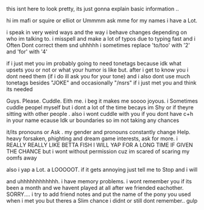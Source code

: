 this isnt here to look pretty, its just gonna explain basic information ..

hi im mafi or squire or elliot or Ummmm ask mme for my names i have a Lot.

i speak in very weird ways and the way i behave changes depending on who im talking to. i misspell and make a lot of typos due to typing fast and i Often Dont correct them snd uhhhhh i sometimes replace 'to/too' with '2' and 'for' with '4'

if i just met you im probably going to need tonetags because idk what upsets you or not or what your humor is like but. after i get to know you i dont need them (if i do ill ask you for your tone) and i also dont use much tonetags besides "JOKE" and occasionally "/nsrs" if i just met you and think its needed

Guys. Please. Cuddle. Eith me. i beg it makes me soooo joyous. i Sometimes cuddle peopel myself but i dont a lot of the time becays im Shy or if theyre sitting with other people  . also i wont cuddle with you if you dont have c+h in your name ecause Idk ur boundaries so im not taking any chances 

it/its pronouns or Ask . my gender and pronouns constantly change Help. heavy forsaken, phighting and dream game interests, ask for more. i REALLY   REALLY LIKE BETTA FISH I WILL YAP FOR A LONG TIME IF GIVEN THE CHANCE but i wont without permission cuz im scared of scaring my oomfs away

also i yap a Lot. a  LOOOOOT. if it gets annoying just tell me to Stop and i will

and uhhhhhhhhhhhh. i have memory problems. i wont remember you if its been a month and we havent played at all after we friended eachother. SORRY.... i try to add friend notes and put the name of the pony you used when i met you but theres a Slim chance i didnt or still dont remember.. gulp


<!---
phighterfifteen/phighterfifteen is a ✨ special ✨ repository because its `README.md` (this file) appears on your GitHub profile.
You can click the Preview link to take a look at your changes.
--->
